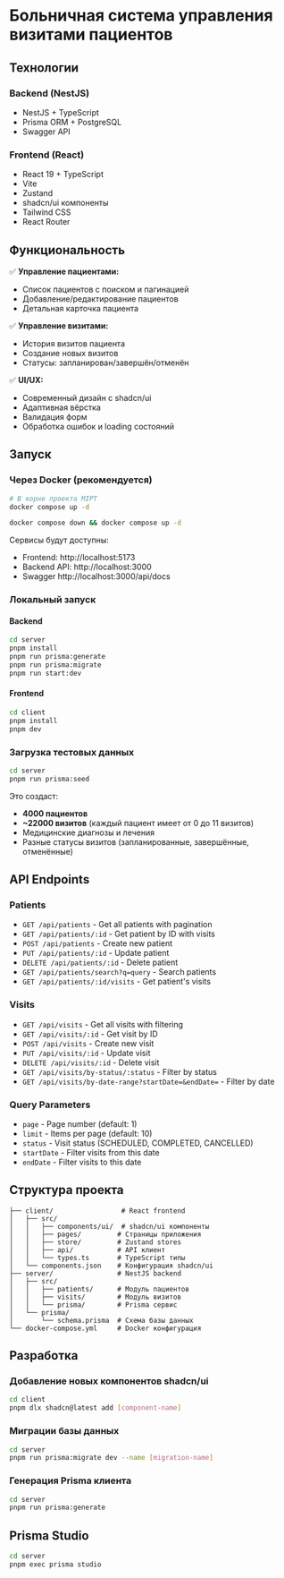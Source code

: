 # Больничная система управления визитами пациентов

## Технологии

### Backend (NestJS)
- NestJS + TypeScript
- Prisma ORM + PostgreSQL
- Swagger API

### Frontend (React)
- React 19 + TypeScript
- Vite 
- Zustand 
- shadcn/ui компоненты
- Tailwind CSS 
- React Router 

## Функциональность

✅ **Управление пациентами:**
- Список пациентов с поиском и пагинацией
- Добавление/редактирование пациентов
- Детальная карточка пациента

✅ **Управление визитами:**
- История визитов пациента
- Создание новых визитов
- Статусы: запланирован/завершён/отменён

✅ **UI/UX:**
- Современный дизайн с shadcn/ui
- Адаптивная вёрстка
- Валидация форм
- Обработка ошибок и loading состояний

## Запуск

### Через Docker (рекомендуется)

```bash
# В корне проекта MIPT
docker compose up -d
```

```bash
docker compose down && docker compose up -d
```

Сервисы будут доступны:
- Frontend: http://localhost:5173 
- Backend API: http://localhost:3000
- Swagger http://localhost:3000/api/docs

### Локальный запуск

#### Backend
```bash
cd server
pnpm install
pnpm run prisma:generate
pnpm run prisma:migrate
pnpm run start:dev
```

#### Frontend
```bash
cd client
pnpm install
pnpm dev
```

### Загрузка тестовых данных

```bash
cd server
pnpm run prisma:seed
```

Это создаст:
- **4000 пациентов** 
- **~22000 визитов** (каждый пациент имеет от 0 до 11 визитов)
- Медицинские диагнозы и лечения
- Разные статусы визитов (запланированные, завершённые, отменённые)


## API Endpoints

### Patients
- `GET /api/patients` - Get all patients with pagination
- `GET /api/patients/:id` - Get patient by ID with visits
- `POST /api/patients` - Create new patient
- `PUT /api/patients/:id` - Update patient
- `DELETE /api/patients/:id` - Delete patient
- `GET /api/patients/search?q=query` - Search patients
- `GET /api/patients/:id/visits` - Get patient's visits

### Visits
- `GET /api/visits` - Get all visits with filtering
- `GET /api/visits/:id` - Get visit by ID
- `POST /api/visits` - Create new visit
- `PUT /api/visits/:id` - Update visit
- `DELETE /api/visits/:id` - Delete visit
- `GET /api/visits/by-status/:status` - Filter by status
- `GET /api/visits/by-date-range?startDate=&endDate=` - Filter by date

### Query Parameters
- `page` - Page number (default: 1)
- `limit` - Items per page (default: 10)
- `status` - Visit status (SCHEDULED, COMPLETED, CANCELLED)
- `startDate` - Filter visits from this date
- `endDate` - Filter visits to this date


## Структура проекта

```
├── client/                 # React frontend
│   ├── src/
│   │   ├── components/ui/  # shadcn/ui компоненты
│   │   ├── pages/         # Страницы приложения
│   │   ├── store/         # Zustand stores
│   │   ├── api/           # API клиент
│   │   └── types.ts       # TypeScript типы
│   └── components.json    # Конфигурация shadcn/ui
├── server/                # NestJS backend
│   ├── src/
│   │   ├── patients/      # Модуль пациентов
│   │   ├── visits/        # Модуль визитов
│   │   └── prisma/        # Prisma сервис
│   └── prisma/
│       └── schema.prisma  # Схема базы данных
└── docker-compose.yml     # Docker конфигурация
```

## Разработка

### Добавление новых компонентов shadcn/ui

```bash
cd client
pnpm dlx shadcn@latest add [component-name]
```

### Миграции базы данных

```bash
cd server
pnpm run prisma:migrate dev --name [migration-name]
```

### Генерация Prisma клиента

```bash
cd server
pnpm run prisma:generate
```

 ## Prisma Studio

```bash
cd server
pnpm exec prisma studio
 ```
